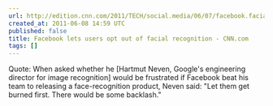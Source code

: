 ```yaml
---
url: http://edition.cnn.com/2011/TECH/social.media/06/07/facebook.facial.recognition/
created_at: 2011-06-08 14:59 UTC
published: false
title: Facebook lets users opt out of facial recognition - CNN.com
tags: []
---
```


Quote: When asked whether he [Hartmut Neven, Google's engineering director for image recognition] would be frustrated if Facebook beat his team to releasing a face-recognition product, Neven said: "Let them get burned first. There would be some backlash."

